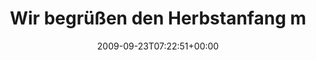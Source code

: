 ---
retweeted: false
source: <a href="http://twitter.com" rel="nofollow">Twitter Web Client</a>
entities:
  hashtags: []
  symbols: []
  user_mentions: []
  urls: []
display_text_range:
- '0'
- '101'
favorite_count: '0'
id_str: '4310578965'
truncated: false
retweet_count: '0'
id: '4310578965'
created_at: Wed Sep 23 07:22:51 +0000 2009
favorited: false
full_text: 'Wir begrüßen den Herbstanfang mit einer sanften Brise Hatebreed: spotify:album:15ZVcIqtvK3mSC1VM0DyI4'
lang: de
tags:
- pesos:twitter
date: '2009-09-23T07:22:51+00:00'
src: https://twitter.com/bascht/status/4310578965
original_url: https://twitter.com/bascht/status/4310578965
type: twitter_tweet
text: 'Wir begrüßen den Herbstanfang mit einer sanften Brise Hatebreed: spotify:album:15ZVcIqtvK3mSC1VM0DyI4'
title: Wir begrüßen den Herbstanfang m

---